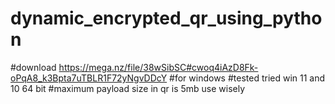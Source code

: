 # dynamic_encrypted_qr_using_python
#download https://mega.nz/file/38wSibSC#cwoq4iAzD8Fk-oPqA8_k3Bpta7uTBLR1F72yNgvDDcY
#for windows
#tested tried win 11 and 10 64 bit
#maximum payload size in qr is 5mb use wisely
